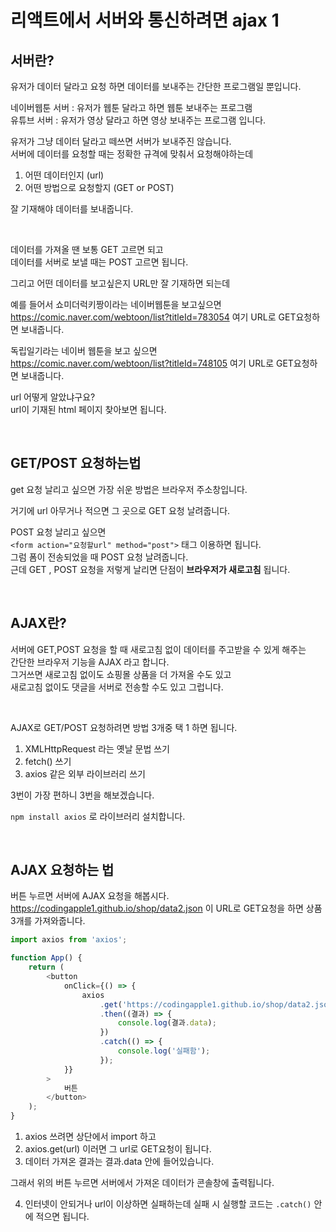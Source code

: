 # 리액트에서 서버와 통신하려면 ajax 1

## 서버란?

유저가 데이터 달라고 요청 하면 데이터를 보내주는 간단한 프로그램일 뿐입니다. <br>

네이버웹툰 서버 : 유저가 웹툰 달라고 하면 웹툰 보내주는 프로그램 <br>
유튜브 서버 : 유저가 영상 달라고 하면 영상 보내주는 프로그램 입니다. <br>

유저가 그냥 데이터 달라고 떼쓰면 서버가 보내주진 않습니다. <br>
서버에 데이터를 요청할 때는 정확한 규격에 맞춰서 요청해야하는데 <br>

1. 어떤 데이터인지 (url)
2. 어떤 방법으로 요청할지 (GET or POST)

잘 기재해야 데이터를 보내줍니다.

<br>

데이터를 가져올 땐 보통 GET 고르면 되고 <br>
데이터를 서버로 보낼 때는 POST 고르면 됩니다. <br>

그리고 어떤 데이터를 보고싶은지 URL만 잘 기재하면 되는데 <br>

예를 들어서 쇼미더럭키짱이라는 네이버웹툰을 보고싶으면 <br>
https://comic.naver.com/webtoon/list?titleId=783054 여기 URL로 GET요청하면 보내줍니다. <br>

독립일기라는 네이버 웹툰을 보고 싶으면 <br>
https://comic.naver.com/webtoon/list?titleId=748105 여기 URL로 GET요청하면 보내줍니다. <br>

url 어떻게 알았냐구요? <br>
url이 기재된 html 페이지 찾아보면 됩니다.

<br>

## GET/POST 요청하는법

get 요청 날리고 싶으면 가장 쉬운 방법은 브라우저 주소창입니다. <br>

거기에 url 아무거나 적으면 그 곳으로 GET 요청 날려줍니다. <br>

POST 요청 날리고 싶으면 <br>
`<form action="요청할url" method="post">` 태그 이용하면 됩니다. <br>
그럼 폼이 전송되었을 때 POST 요청 날려줍니다. <br>
근데 GET , POST 요청을 저렇게 날리면 단점이 **브라우저가 새로고침** 됩니다.

<br>

## AJAX란?

서버에 GET,POST 요청을 할 때 새로고침 없이 데이터를 주고받을 수 있게 해주는 <br>
간단한 브라우저 기능을 AJAX 라고 합니다. <br>
그거쓰면 새로고침 없이도 쇼핑몰 상품을 더 가져올 수도 있고 <br>
새로고침 없이도 댓글을 서버로 전송할 수도 있고 그럽니다.

<br>

AJAX로 GET/POST 요청하려면 방법 3개중 택 1 하면 됩니다.

1. XMLHttpRequest 라는 옛날 문법 쓰기
2. fetch() 쓰기
3. axios 같은 외부 라이브러리 쓰기

3번이 가장 편하니 3번을 해보겠습니다. <br>

`npm install axios` 로 라이브러리 설치합니다.

<br>

## AJAX 요청하는 법

버튼 누르면 서버에 AJAX 요청을 해봅시다. <br>
https://codingapple1.github.io/shop/data2.json 이 URL로 GET요청을 하면 상품 3개를 가져와줍니다.

```js
import axios from 'axios';

function App() {
    return (
        <button
            onClick={() => {
                axios
                    .get('https://codingapple1.github.io/shop/data2.json')
                    .then((결과) => {
                        console.log(결과.data);
                    })
                    .catch(() => {
                        console.log('실패함');
                    });
            }}
        >
            버튼
        </button>
    );
}
```

1. axios 쓰려면 상단에서 import 하고
2. axios.get(url) 이러면 그 url로 GET요청이 됩니다.
3. 데이터 가져온 결과는 결과.data 안에 들어있습니다.

그래서 위의 버튼 누르면 서버에서 가져온 데이터가 콘솔창에 출력됩니다.

4. 인터넷이 안되거나 url이 이상하면 실패하는데 실패 시 실행할 코드는 `.catch()` 안에 적으면 됩니다.
